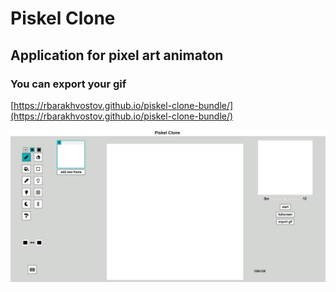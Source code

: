 # Piskel Clone

## Application for pixel art animaton

### You can export your gif

[https://rbarakhvostov.github.io/piskel-clone-bundle/](https://rbarakhvostov.github.io/piskel-clone-bundle/)

![Application](./piskel-clone/assets/images/piskel-clone.JPG)
